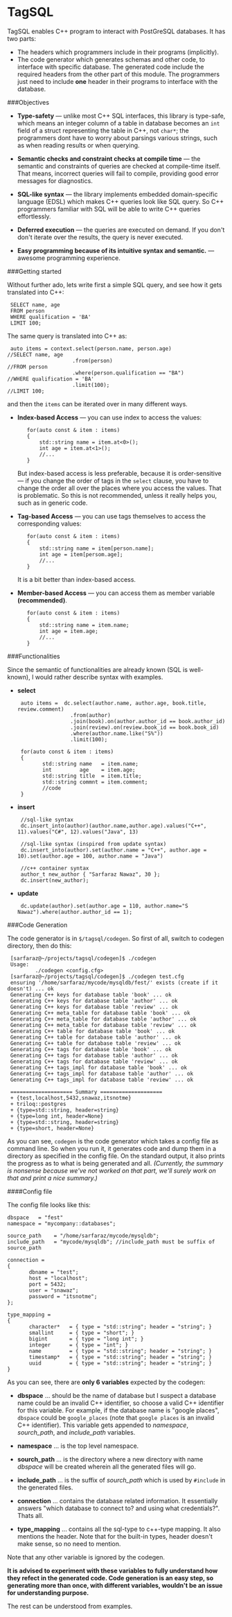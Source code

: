 TagSQL
========

TagSQL enables C++ program to interact with PostGreSQL databases. It has two parts:

 - The headers which programmers include in their programs (implicitly). 
 - The code generator which generates schemas and other code, to interface with specific database. The generated code include the required headers from the other part of this module. The programmers just need to include **one** header in their programs to interface with the database.


###Objectives

- **Type-safety** &mdash; unlike most C++ SQL interfaces, this library is type-safe, which means an integer column of a table in database becomes an `int` field of a struct representing the table in C++, not `char*`; the programmers dont have to worry about parsings various strings, such as when reading results or when querying.

- **Semantic checks and constraint checks at compile time** &mdash; the semantic and constraints of queries are checked at compile-time itself. That means, incorrect queries will fail to compile, providing good error messages for diagnostics.

- **SQL-like syntax** &mdash; the library implements embedded domain-specific language (EDSL) which makes C++ queries look like SQL query. So C++ programmers familiar with SQL will be able to write C++ queries effortlessly.

- **Deferred execution** &mdash; the queries are executed on demand. If you don't don't iterate over the results, the query is never executed.

- **Easy programming because of its intuitive syntax and semantic.** &mdash; awesome programming experience.

###Getting started

Without further ado, lets write first a simple SQL query, and see how it gets translated into C++:

     SELECT name, age
     FROM person
     WHERE qualification = 'BA'
     LIMIT 100;

The same query is translated into C++ as:

     auto items = context.select(person.name, person.age)             //SELECT name, age
                         .from(person)                                //FROM person
                         .where(person.qualification == "BA")         //WHERE qualification = 'BA'
                         .limit(100);                                 //LIMIT 100;

and then the `items` can be iterated over in many different ways.

 - **Index-based Access** &mdash; you can use index to access the values:
      
          for(auto const & item : items)
          {
              std::string name = item.at<0>();
              int age = item.at<1>();
              //...
          }

    But index-based access is less preferable, because it is order-sensitive &mdash; if you change the order of tags in the `select` clause, you have to change the order all over the places where you access the values. That is problematic. So this is not recommended, unless it really helps you, such as in generic code.

 - **Tag-based Access** &mdash; you can use tags themselves to access the corresponding values:

          for(auto const & item : items)
          {
              std::string name = item[person.name];
              int age = item[persom.age];
              //...
          }

     It is a bit better than index-based access.

 - **Member-based Access** &mdash; you can access them as member variable **(recommended)**.

          for(auto const & item : items)
          {
              std::string name = item.name;
              int age = item.age;
              //...
          }
          
###Functionalities

    
Since the semantic of functionalities are already known (SQL is well-known), I would rather describe syntax with examples.

 - __select__
   
        auto items =  dc.select(author.name, author.age, book.title, review.comment)
                        .from(author)
                        .join(book).on(author.author_id == book.author_id)
                        .join(review).on(review.book_id == book.book_id)
                        .where(author.name.like("S%"))
                        .limit(100);

        for(auto const & item : items)
        {
               std::string name   = item.name;
               int         age    = item.age;
               std::string title  = item.title;
               std::string commnt = item.comment;
               //code
        }
        
 - __insert__
  
        //sql-like syntax
        dc.insert_into(author)(author.name,author.age).values("C++", 11).values("C#", 12).values("Java", 13)

        //sql-like syntax (inspired from update syntax)
        dc.insert_into(author).set(author.name = "C++", author.age = 10).set(author.age = 100, author.name = "Java")
        
        //c++ container syntax
        author_t new_author { "Sarfaraz Nawaz", 30 };
        dc.insert(new_author);
        
        
 - __update__
 
        dc.update(author).set(author.age = 110, author.name="S Nawaz").where(author.author_id == 1);



###Code Generation


The code generator is in `$/tagsql/codegen`. So first of all, switch to codegen directory, then do this:

     [sarfaraz@~/projects/tagsql/codegen]$ ./codegen
     Usage:
             ./codegen <config.cfg>
     [sarfaraz@~/projects/tagsql/codegen]$ ./codegen test.cfg
     ensuring '/home/sarfaraz/mycode/mysqldb/fest/' exists (create if it doesn't) ... ok
     Generating C++ keys for database table 'book' ... ok
     Generating C++ keys for database table 'author' ... ok
     Generating C++ keys for database table 'review' ... ok
     Generating C++ meta_table for database table 'book' ... ok
     Generating C++ meta_table for database table 'author' ... ok
     Generating C++ meta_table for database table 'review' ... ok
     Generating C++ table for database table 'book' ... ok
     Generating C++ table for database table 'author' ... ok
     Generating C++ table for database table 'review' ... ok
     Generating C++ tags for database table 'book' ... ok
     Generating C++ tags for database table 'author' ... ok
     Generating C++ tags for database table 'review' ... ok
     Generating C++ tags_impl for database table 'book' ... ok
     Generating C++ tags_impl for database table 'author' ... ok
     Generating C++ tags_impl for database table 'review' ... ok
     
     ==================== Summary ====================
     + {test,localhost,5432,snawaz,itsnotme}
     + triloq::postgres
     + {type=std::string, header=string}
     + {type=long int, header=None}
     + {type=std::string, header=string}
     + {type=short, header=None}
     
As you can see, `codegen` is the code generator which takes a config file as command line. So when you run it, it generates code and dump them in a directory as specified in the config file. On the standard output, it also prints the progress as to what is being generated and all. *(Currently, the summary is nonsense because we've not worked on that part, we'll surely work on that and print a nice summary.)*


####Config file

The config file looks like this:

    dbspace   = "fest"
    namespace = "mycompany::databases";

    source_path    = "/home/sarfaraz/mycode/mysqldb";
    include_path   = "mycode/mysqldb"; //include_path must be suffix of source_path

    connection =
    {
	       dbname = "test";
	       host = "localhost";
	       port = 5432;
	       user = "snawaz";
	       password = "itsnotme";
    };

    type_mapping = 
    {
	       character*   = { type = "std::string"; header = "string"; }
	       smallint     = { type = "short"; }
	       bigint       = { type = "long int"; }
	       integer      = { type = "int"; }
	       name         = { type = "std::string"; header = "string"; }
	       timestamp*   = { type = "std::string"; header = "string"; }
	       uuid         = { type = "std::string"; header = "string"; }
    }

As you can see, there are **only 6 variables** expected by the codegen:


- **dbspace** ... should be the name of database but I suspect a database name could be an invalid C++ identifier, so choose a valid C++ identifier for this variable. For example, if the database name is "google places", `dbspace` could be `google_places` (note that `google places` is an invalid C++ identifier). This variable gets appended to *namespace*, *sourch_path*, and *include_path* variables. 

- **namespace** ... is the top level namespace. 

- **sourch_path** ... is the directory where a new directory with name *dbspace* will be created wherein all the generated files will go.

- **include_path** ... is the suffix of *sourch_path* which is used by `#include` in the generated files.

- **connection** ... contains the database related information. It essentially answers "which database to connect to? and using what credentials?". Thats all.

- **type_mapping** ... contains all the sql-type to c++-type mapping. It also mentions the header. Note that for the built-in types, header doesn't make sense, so no need to mention.


Note that any other variable is ignored by the codegen.

**It is advised to experiment with these variables to fully understand how they refect in the generated code. Code generation is an easy step, so generating more than once, with different variables, wouldn't be an issue for understanding purpose.**

The rest can be understood from examples.

